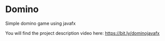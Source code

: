 <h1 align="center">

# Domino
Simple domino game using javafx

You will find the project description video here: https://bit.ly/dominojavafx

</h1>
